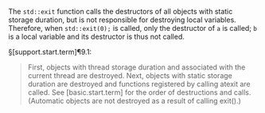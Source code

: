 The `std::exit` function calls the destructors of all objects with static storage duration, but is not responsible for destroying local variables. Therefore, when `std::exit(0);` is called, only the destructor of `a` is called; `b` is a local variable and its destructor is thus not called.

§[support.start.term]¶9.1:
> First, objects with thread storage duration and associated with the current thread are destroyed. Next, objects with static storage duration are destroyed and functions registered by calling atexit are called. See [basic.start.term] for the order of destructions and calls. (Automatic objects are not destroyed as a result of calling exit().)